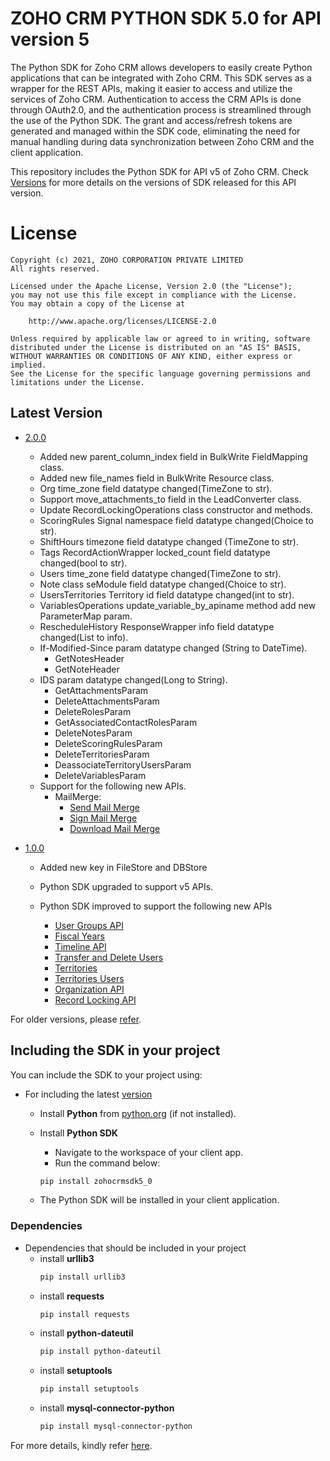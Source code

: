 # ZOHO CRM PYTHON SDK 5.0 for API version 5

The Python SDK for Zoho CRM allows developers to easily create Python applications that can be integrated with Zoho CRM. This SDK serves as a wrapper for the REST APIs, making it easier to access and utilize the services of Zoho CRM. 
Authentication to access the CRM APIs is done through OAuth2.0, and the authentication process is streamlined through the use of the Python SDK. The grant and access/refresh tokens are generated and managed within the SDK code, eliminating the need for manual handling during data synchronization between Zoho CRM and the client application.

This repository includes the Python SDK for API v5 of Zoho CRM. Check [Versions](https://github.com/zoho/zohocrm-python-sdk-5.0/releases) for more details on the versions of SDK released for this API version.

License
=======

    Copyright (c) 2021, ZOHO CORPORATION PRIVATE LIMITED 
    All rights reserved. 

    Licensed under the Apache License, Version 2.0 (the "License"); 
    you may not use this file except in compliance with the License. 
    You may obtain a copy of the License at 
    
        http://www.apache.org/licenses/LICENSE-2.0 
    
    Unless required by applicable law or agreed to in writing, software 
    distributed under the License is distributed on an "AS IS" BASIS, 
    WITHOUT WARRANTIES OR CONDITIONS OF ANY KIND, either express or implied. 
    See the License for the specific language governing permissions and 
    limitations under the License.

## Latest Version

- [2.0.0](/versions/2.0.0/README.md)
  - Added new parent_column_index field in BulkWrite FieldMapping class.
  - Added new file_names field in BulkWrite Resource class.
  - Org time_zone field datatype changed(TimeZone to str).
  - Support move_attachments_to field in the LeadConverter class.
  - Update RecordLockingOperations class constructor and methods.
  - ScoringRules Signal namespace field datatype changed(Choice<str> to str).
  - ShiftHours timezone field datatype changed (TimeZone to str).
  - Tags RecordActionWrapper locked_count field datatype changed(bool to str).
  - Users time_zone field datatype changed(TimeZone to str).
  - Note class seModule field datatype changed(Choice<str> to str).
  - UsersTerritories Territory id field datatype changed(int to str).
  - VariablesOperations update_variable_by_apiname method add new ParameterMap param.
  - RescheduleHistory ResponseWrapper info field datatype changed(List<into> to info).
  - If-Modified-Since param datatype changed (String to DateTime).
    - GetNotesHeader
    - GetNoteHeader 
  - IDS param datatype changed(Long to String).
    - GetAttachmentsParam
    - DeleteAttachmentsParam
    - DeleteRolesParam
    - GetAssociatedContactRolesParam
    - DeleteNotesParam
    - DeleteScoringRulesParam
    - DeleteTerritoriesParam
    - DeassociateTerritoryUsersParam
    - DeleteVariablesParam
  - Support for the following new APIs. 
      - MailMerge:
        - [Send Mail Merge](https://www.zoho.com/crm/developer/docs/api/v5/send-mail-merge.html)
        - [Sign Mail Merge](https://www.zoho.com/crm/developer/docs/api/v5/sign-mail-merge.html)
        - [Download Mail Merge](https://www.zoho.com/crm/developer/docs/api/v5/download-mail-merge.html)

- [1.0.0](/versions/1.0.0/README.md)

    - Added new key in FileStore and DBStore

    - Python SDK upgraded to support v5 APIs.

    - Python SDK improved to support the following new APIs

        - [User Groups API](https://www.zoho.com/crm/developer/docs/api/v5/associated-user-count-user-group.html)
        - [Fiscal Years](https://www.zoho.com/crm/developer/docs/api/v5/get-fiscal-year.html)
        - [Timeline API](https://www.zoho.com/crm/developer/docs/api/v5/timeline-of-a-record.html)
        - [Transfer and Delete Users](https://www.zoho.com/crm/developer/docs/api/v5/transfer_records-delete_user.html)
        - [Territories](https://www.zoho.com/crm/developer/docs/api/v5/add-territories.html)
        - [Territories Users](https://www.zoho.com/crm/developer/docs/api/v5/associate-users-territory.html)
        - [Organization API](https://www.zoho.com/crm/developer/docs/api/v5/delete-org-img.html)
        - [Record Locking API](https://www.zoho.com/crm/developer/docs/api/v5/get-record-locking-info.html)


For older versions, please [refer](https://github.com/zoho/zohocrm-python-sdk-5.0/releases).


## Including the SDK in your project
You can include the SDK to your project using:

- For including the latest [version](https://github.com/zoho/zohocrm-python-sdk-5.0/releases/tag/2.0.0)

    - Install **Python** from [python.org](https://www.python.org/downloads/) (if not installed).

    - Install **Python SDK**
        - Navigate to the workspace of your client app.
        - Run the command below:

        ```sh
        pip install zohocrmsdk5_0
        ```
    - The Python SDK will be installed in your client application.

### Dependencies
- Dependencies that should be included in your project
  - install **urllib3**
    ```sh
    pip install urllib3
    ```
  - install **requests**
    ```sh
    pip install requests
    ```
  - install **python-dateutil**
    ```sh
    pip install python-dateutil
    ```
  - install **setuptools**
    ```sh
    pip install setuptools
    ```
  - install **mysql-connector-python**
    ```sh
    pip install mysql-connector-python
    ```

For more details, kindly refer [here](/versions/2.0.0/README.md).
